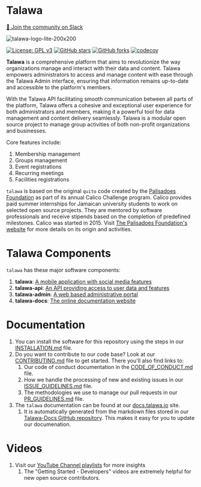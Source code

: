 # Talawa

[💬 Join the community on Slack](https://github.com/PalisadoesFoundation/)

![talawa-logo-lite-200x200](https://github.com/PalisadoesFoundation/talawa-admin/assets/16875803/26291ec5-d3c1-4135-8bc7-80885dff613d)


[![License: GPL v3](https://img.shields.io/badge/License-GPLv3-blue.svg)](https://www.gnu.org/licenses/gpl-3.0)
[![GitHub stars](https://img.shields.io/github/stars/PalisadoesFoundation/talawa.svg?style=social&label=Star&maxAge=2592000)](https://github.com/PalisadoesFoundation/talawa)
[![GitHub forks](https://img.shields.io/github/forks/PalisadoesFoundation/talawa.svg?style=social&label=Fork&maxAge=2592000)](https://github.com/PalisadoesFoundation/talawa)
[![codecov](https://codecov.io/gh/PalisadoesFoundation/talawa/graph/badge.svg?token=3PJXIKRS1S)](https://codecov.io/gh/PalisadoesFoundation/talawa)

**Talawa** is a comprehensive platform that aims to revolutionize the way organizations manage and interact with their data and content. Talawa empowers administrators to access and manage content with ease through the Talawa Admin interface, ensuring that information remains up-to-date and accessible to the platform's members. 

With the Talawa API facilitating smooth communication between all parts of the platform, Talawa offers a cohesive and exceptional user experience for both administrators and members, making it a powerful tool for data management and content delivery seamlessly. Talawa is a modular open source project to manage group activities of both non-profit organizations and businesses. 

Core features include:

 1. Membership management
 2. Groups management
 3. Event registrations
 4. Recurring meetings
 5. Facilities registrations

 ``talawa`` is based on the original ``quito`` code created by the [Palisadoes Foundation](http://www.palisadoes.org) as part of its annual Calico Challenge program. Calico provides paid summer internships for  Jamaican university students to work on selected open source projects. They are mentored by software professionals and receive stipends based on the completion of predefined milestones. Calico was started in 2015. Visit [The Palisadoes Foundation's website](http://www.palisadoes.org/) for more details on its origin and activities.

# Talawa Components

`talawa` has these major software components:

1. **talawa**: [A mobile application with social media features](https://github.com/PalisadoesFoundation/talawa)
1. **talawa-api**: [An API providing access to user data and features](https://github.com/PalisadoesFoundation/talawa-api)
1. **talawa-admin**: [A web based administrative portal](https://github.com/PalisadoesFoundation/talawa-admin)
1. **talawa-docs**: [The online documentation website](https://github.com/PalisadoesFoundation/talawa-docs)

# Documentation

1. You can install the software for this repository using the steps in our [INSTALLATION.md](INSTALLATION.md) file.
1. Do you want to contribute to our code base? Look at our [CONTRIBUTING.md](CONTRIBUTING.md) file to get started. There you'll also find links to:
    1. Our code of conduct documentation in the [CODE_OF_CONDUCT.md](CODE_OF_CONDUCT.md) file.
    1. How we handle the processing of new and existing issues in our [ISSUE_GUIDELINES.md](ISSUE_GUIDELINES.md) file.
    1. The methodologies we use to manage our pull requests in our [PR_GUIDELINES.md](PR_GUIDELINES.md) file.
1. The `talawa` documentation can be found at our [docs.talawa.io](https://docs.talawa.io) site.
    1. It is automatically generated from the markdown files stored in our [Talawa-Docs GitHub repository](https://github.com/PalisadoesFoundation/talawa-docs). This makes it easy for you to update our documenation.

# Videos

1. Visit our [YouTube Channel playlists](https://www.youtube.com/@PalisadoesOrganization/playlists) for more insights
   1. The "Getting Started - Developers" videos are extremely helpful for new open source contributors.

